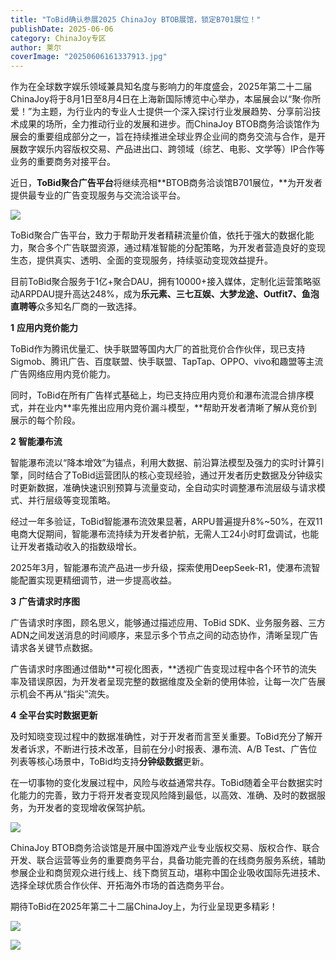 ```yaml
---
title: "ToBid确认参展2025 ChinaJoy BTOB展馆，锁定B701展位！"
publishDate: 2025-06-06
category: ChinaJoy专区
author: 莱尔
coverImage: "20250606161337913.jpg"
---
```


作为在全球数字娱乐领域兼具知名度与影响力的年度盛会，2025年第二十二届ChinaJoy将于8月1日至8月4日在上海新国际博览中心举办，本届展会以“聚·你所爱！”为主题，为行业内的专业人士提供一个深入探讨行业发展趋势、分享前沿技术成果的场所，全力推动行业的发展和进步。而ChinaJoy BTOB商务洽谈馆作为展会的重要组成部分之一，旨在持续推进全球业界企业间的商务交流与合作，是开展数字娱乐内容版权交易、产品进出口、跨领域（综艺、电影、文学等）IP合作等业务的重要商务对接平台。

近日，**ToBid聚合广告平台**将继续亮相**BTOB商务洽谈馆B701展位，**为开发者提供最专业的广告变现服务与交流洽谈平台。

![](https://ec-net-1251389766.cos.ap-shanghai.myqcloud.com/wp-content/uploads/2025/06/20250606161346921.png)

ToBid聚合广告平台，致力于帮助开发者精耕流量价值，依托于强大的数据化能力，聚合多个广告联盟资源，通过精准智能的分配策略，为开发者营造良好的变现生态，提供真实、透明、全面的变现服务，持续驱动变现效益提升。

目前ToBid聚合服务于1亿+聚合DAU，拥有10000+接入媒体，定制化运营策略驱动ARPDAU提升高达248%，成为**乐元素、三七互娱、大梦龙途、Outfit7、鱼泡直聘等**众多知名厂商的一致选择。

**1** **应用内竞价能力**

ToBid作为腾讯优量汇、快手联盟等国内大厂的首批竞价合作伙伴，现已支持Sigmob、腾讯广告、百度联盟、快手联盟、TapTap、OPPO、vivo和趣盟等主流广告网络应用内竞价能力。

同时，ToBid在所有广告样式基础上，均已支持应用内竞价和瀑布流混合排序模式，并在业内**率先推出应用内竞价漏斗模型，**帮助开发者清晰了解从竞价到展示的每个阶段。

**2** **智能瀑布流**

智能瀑布流以“降本增效”为锚点，利用大数据、前沿算法模型及强力的实时计算引擎，同时结合了ToBid运营团队的核心变现经验，通过开发者历史数据及分钟级实时更新数据，准确快速识别预算与流量变动，全自动实时调整瀑布流层级与请求模式、并行层级等变现策略。

经过一年多验证，ToBid智能瀑布流效果显著，ARPU普遍提升8%~50%，在双11电商大促期间，智能瀑布流持续为开发者护航，无需人工24小时盯盘调试，也能让开发者撬动收入的指数级增长。

2025年3月，智能瀑布流产品进一步升级，探索使用DeepSeek-R1，使瀑布流智能配置实现更精细调节，进一步提高收益。

**3** **广告请求时序图**

广告请求时序图，顾名思义，能够通过描述应用、ToBid SDK、业务服务器、三方ADN之间发送消息的时间顺序，来显示多个节点之间的动态协作，清晰呈现广告请求各关键节点数据。

广告请求时序图通过借助**可视化图表，**透视广告变现过程中各个环节的流失率及错误原因，为开发者呈现完整的数据维度及全新的使用体验，让每一次广告展示机会不再从“指尖”流失。

**4** **全平台实时数据更新**

及时知晓变现过程中的数据准确性，对于开发者而言至关重要。ToBid充分了解开发者诉求，不断进行技术改革，目前在分小时报表、瀑布流、A/B Test、广告位列表等核心场景中，ToBid均支持**分钟级数据**更新。

在一切事物的变化发展过程中，风险与收益通常共存。ToBid随着全平台数据实时化能力的完善，致力于将开发者变现风险降到最低，以高效、准确、及时的数据服务，为开发者的变现增收保驾护航。

![](https://ec-net-1251389766.cos.ap-shanghai.myqcloud.com/wp-content/uploads/2025/06/20250606161353224.png)

ChinaJoy BTOB商务洽谈馆是开展中国游戏产业专业版权交易、版权合作、联合开发、联合运营等业务的重要商务平台，具备功能完善的在线商务服务系统，辅助参展企业和商贸观众进行线上、线下商贸互动，堪称中国企业吸收国际先进技术、选择全球优质合作伙伴、开拓海外市场的首选商务平台。

期待ToBid在2025年第二十二届ChinaJoy上，为行业呈现更多精彩！

![](https://ec-net-1251389766.cos.ap-shanghai.myqcloud.com/wp-content/uploads/2025/06/20250606161356245-730x1024.png)

![](https://ec-net-1251389766.cos.ap-shanghai.myqcloud.com/wp-content/uploads/2025/06/20250606161400886.png)

